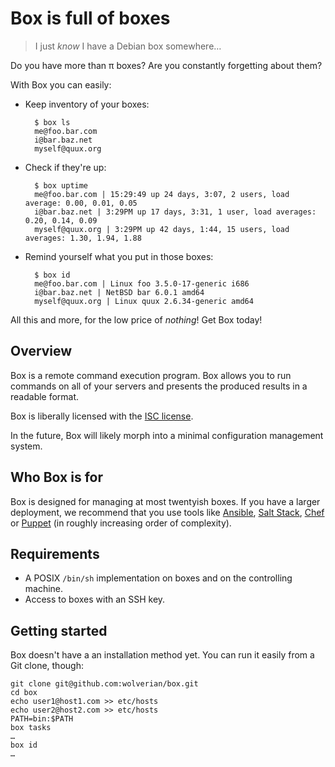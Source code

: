 # Box is full of boxes

> I just *know* I have a Debian box somewhere…

Do you have more than π boxes? Are you constantly forgetting about them?

With Box you can easily:

- Keep inventory of your boxes:

        $ box ls
        me@foo.bar.com
        i@bar.baz.net
        myself@quux.org

- Check if they're up:

        $ box uptime
        me@foo.bar.com | 15:29:49 up 24 days, 3:07, 2 users, load average: 0.00, 0.01, 0.05
        i@bar.baz.net | 3:29PM up 17 days, 3:31, 1 user, load averages: 0.20, 0.14, 0.09
        myself@quux.org | 3:29PM up 42 days, 1:44, 15 users, load averages: 1.30, 1.94, 1.88

- Remind yourself what you put in those boxes:

        $ box id
        me@foo.bar.com | Linux foo 3.5.0-17-generic i686
        i@bar.baz.net | NetBSD bar 6.0.1 amd64
        myself@quux.org | Linux quux 2.6.34-generic amd64

All this and more, for the low price of *nothing*! Get Box today!

## Overview

Box is a remote command execution program. Box allows you to run commands on
all of your servers and presents the produced results in a readable format.

Box is liberally licensed with the [ISC license][].

In the future, Box will likely morph into a minimal configuration management
system.

## Who Box is for

Box is designed for managing at most twentyish boxes. If you have a larger
deployment, we recommend that you use tools like [Ansible][], [Salt Stack][],
[Chef][] or [Puppet][] (in roughly increasing order of complexity).

## Requirements

- A POSIX `/bin/sh` implementation on boxes and on the controlling machine.
- Access to boxes with an SSH key.

## Getting started

Box doesn't have a an installation method yet. You can run it easily from a
Git clone, though:

    git clone git@github.com:wolverian/box.git
    cd box
    echo user1@host1.com >> etc/hosts
    echo user2@host2.com >> etc/hosts
    PATH=bin:$PATH
    box tasks
    …
    box id
    …

[GNU Parallel]: http://www.gnu.org/software/parallel/
[Salt Stack]: http://saltstack.org
[Chef]: http://www.opscode.com/chef/
[Puppet]: https://puppetlabs.com
[Ansible]: http://ansible.cc
[ISC license]: LICENSE
